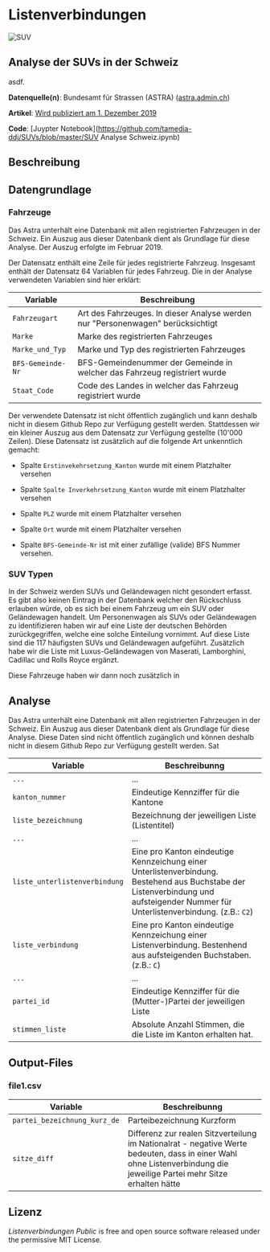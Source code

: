 # Listenverbindungen



![SUV](https://upload.wikimedia.org/wikipedia/commons/thumb/5/59/VW_Tiguan_2.0_TSI_BlueMotion_Technology_4MOTION_Sound_%28II%29_%E2%80%93_Frontansicht%2C_24._Dezember_2017%2C_D%C3%BCsseldorf.jpg/1920px-VW_Tiguan_2.0_TSI_BlueMotion_Technology_4MOTION_Sound_%28II%29_%E2%80%93_Frontansicht%2C_24._Dezember_2017%2C_D%C3%BCsseldorf.jpg)

## Analyse der SUVs in der Schweiz

asdf.

**Datenquelle(n)**: Bundesamt für Strassen (ASTRA) ([astra.admin.ch](https://www.astra.admin.ch/astra/de/home.html))

**Artikel**: [Wird publiziert am 1. Dezember 2019](https://www.tagesanzeiger.ch/)

**Code**: [Juypter Notebook](https://github.com/tamedia-ddj/SUVs/blob/master/SUV Analyse Schweiz.ipynb)



## Beschreibung

## Datengrundlage

### Fahrzeuge

Das Astra unterhält eine Datenbank mit allen registrierten Fahrzeugen in der Schweiz. Ein Auszug aus dieser Datenbank dient als Grundlage für diese Analyse. Der Auszug erfolgte im Februar 2019.

Der Datensatz enthält eine Zeile für jedes registrierte Fahrzeug. Insgesamt enthält der Datensatz 64 Variablen für jedes Fahrzeug. Die in der Analyse verwendeten Variablen sind hier erklärt:

| Variable          | Beschreibung                                                 |
| ----------------- | ------------------------------------------------------------ |
| `Fahrzeugart`     | Art des Fahrzeuges. In dieser Analyse werden nur "Personenwagen" berücksichtigt |
| `Marke`           | Marke des registrierten Fahrzeuges                           |
| `Marke_und_Typ`   | Marke und Typ des registrierten Fahrzeuges                   |
| `BFS-Gemeinde-Nr` | BFS-Gemeindenummer der Gemeinde in welcher das Fahrzeug registriert wurde |
| `Staat_Code`      | Code des Landes in welcher das Fahrzeug registriert wurde    |

Der verwendete Datensatz ist nicht öffentlich zugänglich und kann deshalb nicht in diesem Github Repo zur Verfügung gestellt werden. Stattdessen wir ein kleiner Auszug aus dem Datensatz zur Verfügung gestellte (10'000 Zeilen). Diese Datensatz ist zusätzlich auf die folgende Art unkenntlich gemacht:

- Spalte `Erstinvekehrsetzung_Kanton` wurde mit einem Platzhalter versehen
- Spalte `Spalte Inverkehrsetzung_Kanton` wurde mit einem Platzhalter versehen
- Spalte `PLZ` wurde mit einem Platzhalter versehen
- Spalte `Ort` wurde mit einem Platzhalter versehen

- Spalte `BFS-Gemeinde-Nr` ist mit einer zufällige (valide) BFS Nummer versehen.



### SUV Typen

In der Schweiz werden SUVs und Geländewagen nicht gesondert erfasst. Es gibt also keinen Eintrag in der Datenbank welcher den Rückschluss erlauben würde, ob es sich bei einem Fahrzeug um ein SUV oder Geländewagen handelt. Um Personenwagen als SUVs oder Geländewagen zu identifizieren haben wir auf eine Liste der deutschen Behörden zurückgegriffen, welche eine solche Einteilung vornimmt. Auf diese Liste sind die 117 häufigsten SUVs und Geländewagen aufgeführt. Zusätzlich habe wir die Liste mit Luxus-Geländewagen von Maserati, Lamborghini, Cadillac und Rolls Royce ergänzt.

Diese Fahrzeuge haben wir dann noch zusätzlich in 

## Analyse

Das Astra unterhält eine Datenbank mit allen registrierten Fahrzeugen in der Schweiz. Ein Auszug aus dieser Datenbank dient als Grundlage für diese Analyse. Diese Daten sind nicht öffentlich zugänglich und können deshalb nicht in diesem Github Repo zur Verfügung gestellt werden. Sat

| Variable                       | Beschreibunng                                                |
| ------------------------------ | ------------------------------------------------------------ |
| `...`                          | ...                                                          |
| `kanton_nummer `               | Eindeutige Kennziffer für die Kantone                        |
| `liste_bezeichnung `           | Bezeichnung der jeweiligen Liste (Listentitel)               |
| `...`                          | ...                                                          |
| `liste_unterlistenverbindung ` | Eine pro Kanton eindeutige Kennzeichung einer Unterlistenverbindung. Bestehend aus Buchstabe der Listenverbindung und aufsteigender Nummer für Unterlistenverbindung. (z.B.: `C2`) |
| `liste_verbindung `            | Eine pro Kanton eindeutige Kennzeichung einer Listenverbindung. Bestenhend aus aufsteigenden Buchstaben. (z.B.: `C`) |
| `...`                          | ...                                                          |
| `partei_id `                   | Eindeutige Kennziffer für die (Mutter-)Partei der jeweiligen Liste |
| `stimmen_liste `               | Absolute Anzahl Stimmen, die die Liste im Kanton erhalten hat. |



## Output-Files

### file1.csv

| Variable                      | Beschreibunng                                                |
| ----------------------------- | ------------------------------------------------------------ |
| `partei_bezeichnung_kurz_de ` | Parteibezeichnung Kurzform                                   |
| `sitze_diff `                 | Differenz zur realen Sitzverteilung im Nationalrat - negative Werte bedeuten, dass in einer Wahl ohne Listenverbindung die jeweilige Partei mehr Sitze erhalten hätte |



## Lizenz

*Listenverbindungen Public* is free and open source software released under the permissive MIT License.

```

```
